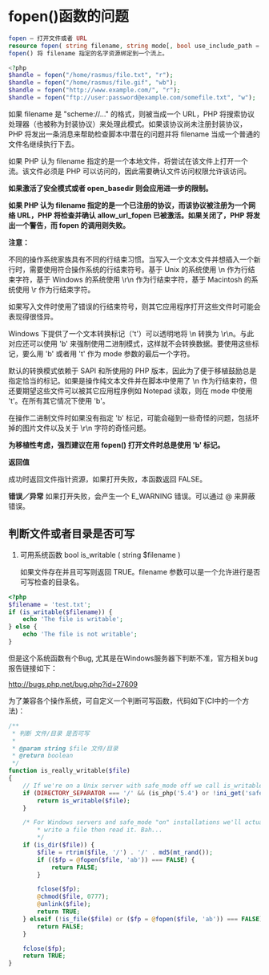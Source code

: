 # fopen()函数的问题

```php
fopen — 打开文件或者 URL
resource fopen( string filename, string mode[, bool use_include_path = false[, resource context]] )
fopen() 将 filename 指定的名字资源绑定到一个流上。 

<?php
$handle = fopen("/home/rasmus/file.txt", "r");
$handle = fopen("/home/rasmus/file.gif", "wb");
$handle = fopen("http://www.example.com/", "r");
$handle = fopen("ftp://user:password@example.com/somefile.txt", "w");

```

如果 filename 是 "scheme://..." 的格式，则被当成一个 URL，PHP 将搜索协议处理器（也被称为封装协议）来处理此模式。如果该协议尚未注册封装协议，PHP 将发出一条消息来帮助检查脚本中潜在的问题并将 filename 当成一个普通的文件名继续执行下去。 

如果 PHP 认为 filename 指定的是一个本地文件，将尝试在该文件上打开一个流。该文件必须是 PHP 可以访问的，因此需要确认文件访问权限允许该访问。

**如果激活了安全模式或者 open_basedir 则会应用进一步的限制。**

**如果 PHP 认为 filename 指定的是一个已注册的协议，而该协议被注册为一个网络 URL，PHP 将检查并确认 allow_url_fopen 已被激活。如果关闭了，PHP 将发出一个警告，而 fopen 的调用则失败。** 

**注意：**

不同的操作系统家族具有不同的行结束习惯。当写入一个文本文件并想插入一个新行时，需要使用符合操作系统的行结束符号。基于 Unix 的系统使用 \n 作为行结束字符，基于 Windows 的系统使用 \r\n 作为行结束字符，基于 Macintosh 的系统使用 \r 作为行结束字符。 

如果写入文件时使用了错误的行结束符号，则其它应用程序打开这些文件时可能会表现得很怪异。 

Windows 下提供了一个文本转换标记（'t'）可以透明地将 \n 转换为 \r\n。与此对应还可以使用 'b' 来强制使用二进制模式，这样就不会转换数据。要使用这些标记，要么用 'b' 或者用 't' 作为 mode 参数的最后一个字符。 

默认的转换模式依赖于 SAPI 和所使用的 PHP 版本，因此为了便于移植鼓励总是指定恰当的标记。如果是操作纯文本文件并在脚本中使用了 \n 作为行结束符，但还要期望这些文件可以被其它应用程序例如 Notepad 读取，则在 mode 中使用 't'。在所有其它情况下使用 'b'。 

在操作二进制文件时如果没有指定 'b' 标记，可能会碰到一些奇怪的问题，包括坏掉的图片文件以及关于 \r\n 字符的奇怪问题。 

**为移植性考虑，强烈建议在用 fopen() 打开文件时总是使用 'b' 标记。** 

**返回值**

成功时返回文件指针资源，如果打开失败，本函数返回 FALSE。 

**错误／异常** 
如果打开失败，会产生一个 E_WARNING 错误。可以通过 @ 来屏蔽错误。 



 ## 判断文件或者目录是否可写

1. 可用系统函数 bool is_writable ( string $filename )

   如果文件存在并且可写则返回 TRUE。filename 参数可以是一个允许进行是否可写检查的目录名。 

```php
<?php
$filename = 'test.txt';
if (is_writable($filename)) {
    echo 'The file is writable';
} else {
    echo 'The file is not writable';
}
```

但是这个系统函数有个Bug, 尤其是在Windows服务器下判断不准，官方相关bug报告链接如下：

http://bugs.php.net/bug.php?id=27609

为了兼容各个操作系统，可自定义一个判断可写函数，代码如下(CI中的一个方法)：

```php
/**
 * 判断 文件/目录 是否可写
 *
 * @param string $file 文件/目录
 * @return boolean
 */
function is_really_writable($file)
{
    // If we're on a Unix server with safe_mode off we call is_writable
    if (DIRECTORY_SEPARATOR === '/' && (is_php('5.4') or !ini_get('safe_mode'))) {
        return is_writable($file);
    }

    /* For Windows servers and safe_mode "on" installations we'll actually
        * write a file then read it. Bah...
        */
    if (is_dir($file)) {
        $file = rtrim($file, '/') . '/' . md5(mt_rand());
        if (($fp = @fopen($file, 'ab')) === FALSE) {
            return FALSE;
        }

        fclose($fp);
        @chmod($file, 0777);
        @unlink($file);
        return TRUE;
    } elseif (!is_file($file) or ($fp = @fopen($file, 'ab')) === FALSE) {
        return FALSE;
    }

    fclose($fp);
    return TRUE;
}
```

